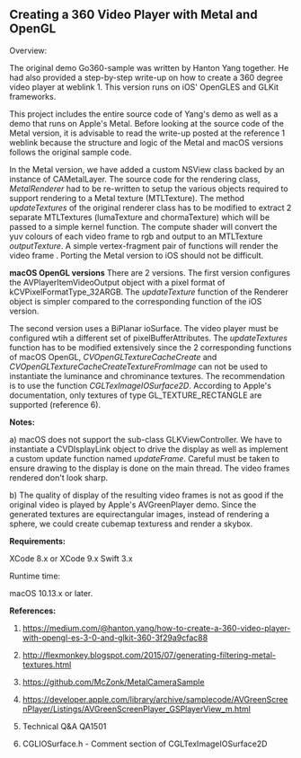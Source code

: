 
## Creating a 360 Video Player with Metal and OpenGL

Overview:

The original demo Go360-sample was written by Hanton Yang together. He had also provided a step-by-step write-up on how to create a 360 degree video player at weblink 1. This version runs on iOS' OpenGLES and GLKit frameworks. 


This project includes the entire source code of Yang's demo as well as a demo that runs on Apple's Metal. Before looking at the source code of the Metal version, it is advisable to read the write-up posted at the reference 1 weblink because the structure and logic of the Metal and macOS versions follows the original sample code.

In the Metal version, we have added a custom NSView class backed by an instance of CAMetalLayer. The source code for the rendering class, *MetalRenderer* had to be re-written to setup the various objects required to support rendering to a Metal texture (MTLTexture). The method *updateTextures* of the original renderer class has to be modified to extract 2 separate MTLTextures (lumaTexture and chormaTexture) which will be passed to a simple kernel function. The compute shader will convert the yuv colours of each video frame to rgb and output to an MTLTexture *outputTexture*. A simple vertex-fragment pair of functions will render the video frame .
Porting the Metal version to iOS should not be difficult.


**macOS OpenGL versions**
There are 2 versions. The first version configures the AVPlayerItemVideoOutput object with a pixel format of kCVPixelFormatType_32ARGB. The *updateTexture* function of the Renderer object is simpler compared to the corresponding function of the iOS version.

The second version uses a BiPlanar ioSurface. The video player must be configured  wtih a different set of  pixelBufferAttributes. The *updateTextures* function has to be modified extensively since the 2 corresponding functions of macOS OpenGL, *CVOpenGLTextureCacheCreate* and *CVOpenGLTextureCacheCreateTextureFromImage* can not be used to instantiate the luminance and chrominance textures. The recommendation is to use the function *CGLTexImageIOSurface2D*. According to Apple's documentation, only textures of type GL_TEXTURE_RECTANGLE are supported (reference 6). 


**Notes:**

a) macOS does not support the sub-class GLKViewController. We have to instantiate a CVDIsplayLink object to drive the display as well as implement a custom update function named *updateFrame*. Careful must be taken to ensure drawing to the display is done on the main thread. The video frames rendered don't look sharp.

b) The quality of display of the resulting video frames is not as good if the original video is played by Apple's AVGreenPlayer demo. Since the generated textures are equirectangular images, instead of rendering a sphere, we could create cubemap texturess and render a skybox.


**Requirements:**

XCode 8.x or XCode 9.x
Swift 3.x

Runtime time:

macOS 10.13.x or later.

**References:**


1) https://medium.com/@hanton.yang/how-to-create-a-360-video-player-with-opengl-es-3-0-and-glkit-360-3f29a9cfac88


2) http://flexmonkey.blogspot.com/2015/07/generating-filtering-metal-textures.html


3) https://github.com/McZonk/MetalCameraSample

4) https://developer.apple.com/library/archive/samplecode/AVGreenScreenPlayer/Listings/AVGreenScreenPlayer_GSPlayerView_m.html

5) Technical Q&A QA1501

6) CGLIOSurface.h - Comment section of CGLTexImageIOSurface2D
